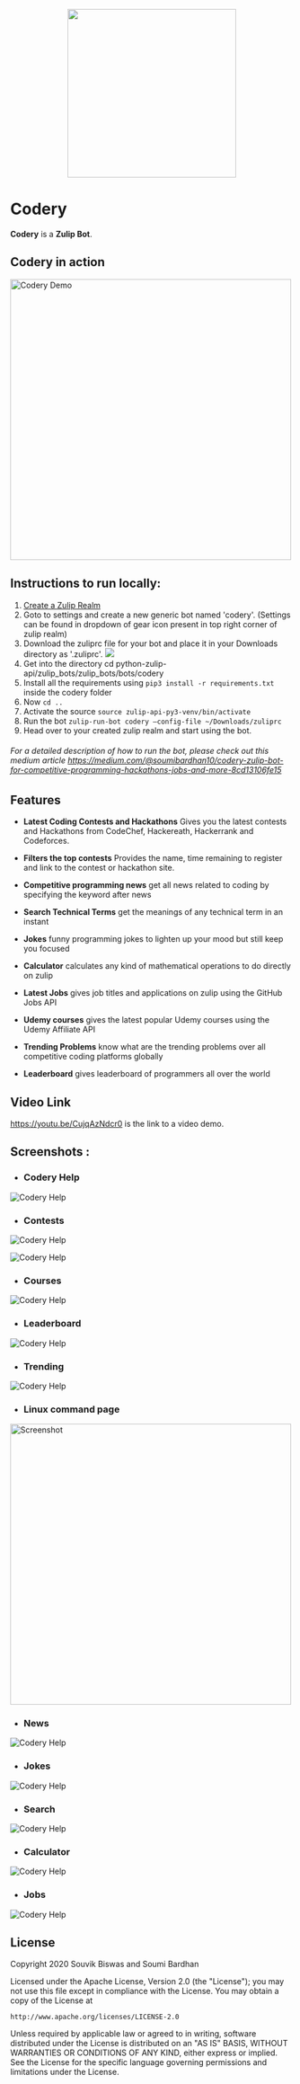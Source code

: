 <p align="center">
  <img width="300" src="https://github.com/Soumi7/codery/blob/master/Assets/codery_logo.png">
</p>

# Codery

**Codery** is a **Zulip Bot**.

## Codery in action

<img src="https://github.com/Soumi7/codery/blob/master/Assets/codery_demo.gif" height="500" alt="Codery Demo"/>

## Instructions to run locally:

1. [Create a Zulip Realm](https://zulip.com/create_realm/)
2. Goto to settings and create a new generic bot named 'codery'. (Settings can be found in dropdown of gear icon present in top right corner of zulip realm)
3. Download the zuliprc file for your bot and place it in your Downloads directory as '.zuliprc'.
   ![](./images/instructions.png)
4. Get into the directory cd python-zulip-api/zulip_bots/zulip_bots/bots/codery
5. Install all the requirements using `pip3 install -r requirements.txt` inside the codery folder
6. Now `cd ..`
7. Activate the source `source zulip-api-py3-venv/bin/activate`
8. Run the bot `zulip-run-bot codery —config-file ~/Downloads/zuliprc`
9. Head over to your created zulip realm and start using the bot.

###### For a detailed description of how to run the bot, please check out this medium article https://medium.com/@soumibardhan10/codery-zulip-bot-for-competitive-programming-hackathons-jobs-and-more-8cd13106fe15

## Features

-   **Latest Coding Contests and Hackathons** Gives you the latest contests and Hackathons from CodeChef, Hackereath, Hackerrank and Codeforces.

-   **Filters the top contests** Provides the name, time remaining to register and link to the contest or hackathon site.

-   **Competitive programming news** get all news related to coding by specifying the keyword after news

-   **Search Technical Terms** get the meanings of any technical term in an instant

-   **Jokes** funny programming jokes to lighten up your mood but still keep you focused

-   **Calculator** calculates any kind of mathematical operations to do directly on zulip

-   **Latest Jobs** gives job titles and applications on zulip using the GitHub Jobs API

-   **Udemy courses** gives the latest popular Udemy courses using the Udemy Affiliate API

-   **Trending Problems** know what are the trending problems over all competitive coding platforms globally

-   **Leaderboard** gives leaderboard of programmers all over the world

## Video Link

https://youtu.be/CujqAzNdcr0 is the link to a video demo.

## Screenshots :

-   ### **Codery Help**

![Codery Help](https://github.com/Soumi7/codery/blob/master/Assets/s_help.png)

-   ### **Contests**

![Codery Help](https://github.com/Soumi7/codery/blob/master/Assets/s_contests.png)

![Codery Help](https://github.com/Soumi7/codery/blob/master/Assets/s_contests_2.png)

-   ### **Courses**

![Codery Help](https://github.com/Soumi7/codery/blob/master/Assets/s_courses.png)

-   ### **Leaderboard**

![Codery Help](https://github.com/Soumi7/codery/blob/master/Assets/s_leaderboard.png)

-   ### **Trending**

![Codery Help](https://github.com/Soumi7/codery/blob/master/Assets/s_trending.png)

-   ### **Linux command page**
<img src="https://github.com/Soumi7/codery/blob/master/Assets/man1.png" height="500" alt="Screenshot"/>

*   ### **News**

![Codery Help](https://github.com/Soumi7/codery/blob/master/Assets/s_news.png)

-   ### **Jokes**

![Codery Help](https://github.com/Soumi7/codery/blob/master/Assets/s_jokes.png)

-   ### **Search**

![Codery Help](https://github.com/Soumi7/codery/blob/master/Assets/s_dictionary.png)

-   ### **Calculator**

![Codery Help](https://github.com/Soumi7/codery/blob/master/Assets/s_calculator.png)

-   ### **Jobs**

![Codery Help](https://github.com/Soumi7/codery/blob/master/Assets/s_jobs.png)

## License

Copyright 2020 Souvik Biswas and Soumi Bardhan

Licensed under the Apache License, Version 2.0 (the "License");
you may not use this file except in compliance with the License.
You may obtain a copy of the License at

    http://www.apache.org/licenses/LICENSE-2.0

Unless required by applicable law or agreed to in writing, software
distributed under the License is distributed on an "AS IS" BASIS,
WITHOUT WARRANTIES OR CONDITIONS OF ANY KIND, either express or implied.
See the License for the specific language governing permissions and
limitations under the License.
